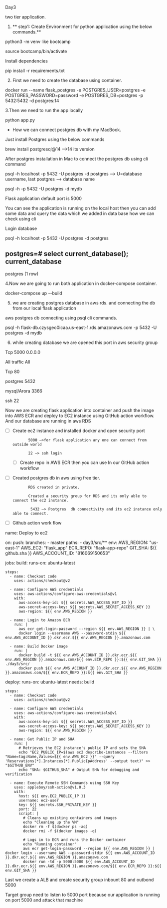 Day3

two tier application.

1. **    step1: Create Environment for python application using the below commands.**

python3 -m venv <name of the venv> like bootcamp

source bootcamp/bin/activate

Install dependencies

pip install -r requirements.txt

2. First we need to create the database using container.

docker run --name flask_postgres -e POSTGRES_USER=postgres -e POSTGRES_PASSWORD=password -e POSTGRES_DB=postgres -p 5432:5432 -d postgres:14

3.Then we need to run the app locally 

python app.py

* How we can connect postgres db with my MacBook.

Just install Postgres using the below commands 

brew install postgresql@14 —>14 its version

After postgres installation in Mac to connect the postgres db using cli command

psql -h localhost -p 5432 -U postgres -d postgres   —> U=database username, last postgres —> database name

psql -h  -p 5432 -U postgres -d mydb

Flask application default port is 5000

You can see the application is running on the local host then you can add some data and query the data which we added in data base how we can check using cli 

Login database 

psql -h localhost -p 5432 -U postgres -d postgres 

postgres=# select current_database();
 current_database 
------------------
 postgres
(1 row)



4.Now we are going to run both application in docker-compose container.

docker-compose up --build

5. we are creating postgres database in aws rds. and connecting the db from our local flask application

aws postgres db connecting using psql cli commands.

psql -h flask-db.czysgeo0icaa.us-east-1.rds.amazonaws.com -p 5432 -U postgres -d mydb

6. while creating database we are opened this port in aws security group 

Tcp 5000 0.0.0.0

All traffic All

Tcp 80

postgres 5432

mysql/Arora 3366

ssh 22 


Now we are creating flask application into container and push the image into AWS ECR and deploy to EC2 instance using GitHub	action	workflow. And our database are running in aws RDS 


- [ ] Create ec2 instance and installed docker and open security port

             5000 —>for flask application any one can connect from outside world

             22 —> ssh login
    - [ ]  Create repo in AWS ECR then you can use In our GitHub action workflow

- [ ] Created postgres db in aws using free tier.

             RDS created in private.

             Created a security group for RDS and its only able to connect the ec2 instance.

              5432 —> Postgres	db connectivity and its ec2 instance only able to connect.


- [ ]  Github action work flow

name: Deploy to ec2

on:
  push:
    branches:
      - master
    paths:
      - day3/src/**
env:
  AWS_REGION: "us-east-1"
  AWS_EC2: "flask_app"
  ECR_REPO: "flask-app-repo"
  GIT_SHA: ${{ github.sha }}
  AWS_ACCOUNT_ID: "816069150653"

jobs:
  build:
    runs-on: ubuntu-latest

    steps:
      - name: Checkout code
        uses: actions/checkout@v2

      - name: Configure AWS credentials
        uses: aws-actions/configure-aws-credentials@v1
        with:
          aws-access-key-id: ${{ secrets.AWS_ACCESS_KEY_ID }}
          aws-secret-access-key: ${{ secrets.AWS_SECRET_ACCESS_KEY }}
          aws-region: ${{ env.AWS_REGION }}

      - name: Login to Amazon ECR
        run: |
          aws ecr get-login-password --region ${{ env.AWS_REGION }} | \
          docker login --username AWS --password-stdin ${{ env.AWS_ACCOUNT_ID }}.dkr.ecr.${{ env.AWS_REGION }}.amazonaws.com

      - name: Build Docker image
        run: |
          docker build -t ${{ env.AWS_ACCOUNT_ID }}.dkr.ecr.${{ env.AWS_REGION }}.amazonaws.com/${{ env.ECR_REPO }}:${{ env.GIT_SHA }} ./day3/src/
          docker push ${{ env.AWS_ACCOUNT_ID }}.dkr.ecr.${{ env.AWS_REGION }}.amazonaws.com/${{ env.ECR_REPO }}:${{ env.GIT_SHA }}
          
  deploy:
    runs-on: ubuntu-latest
    needs: build

    steps:
      - name: Checkout code
        uses: actions/checkout@v2

      - name: Configure AWS credentials
        uses: aws-actions/configure-aws-credentials@v1
        with:
          aws-access-key-id: ${{ secrets.AWS_ACCESS_KEY_ID }}
          aws-secret-access-key: ${{ secrets.AWS_SECRET_ACCESS_KEY }}
          aws-region: ${{ env.AWS_REGION }}

      - name: Get Public IP and SHA
        run: |
          # Retrieves the EC2 instance's public IP and sets the SHA
          echo "EC2_PUBLIC_IP=$(aws ec2 describe-instances --filters "Name=tag:Name,Values=${{ env.AWS_EC2 }}" --query 'Reservations[*].Instances[*].PublicIpAddress' --output text)" >> "$GITHUB_ENV"  
          echo "SHA: $GITHUB_SHA" # Output SHA for debugging and verification

      - name: Execute Remote SSH Commands using SSH Key
        uses: appleboy/ssh-action@v1.0.3
        with:
          host: ${{ env.EC2_PUBLIC_IP }}
          username: ec2-user
          key: ${{ secrets.SSH_PRIVATE_KEY }}
          port: 22
          script: |
            # Cleans up existing containers and images
            echo "Cleaning up the VM"
            docker rm -f $(docker ps -aq)
            docker rmi -f $(docker images -q)
            
            # Logs in to ECR and runs the Docker container
            echo "Running container"
            aws ecr get-login-password --region ${{ env.AWS_REGION }} | docker login --username AWS --password-stdin ${{ env.AWS_ACCOUNT_ID }}.dkr.ecr.${{ env.AWS_REGION }}.amazonaws.com  
            docker run -td -p 5000:5000 ${{ env.AWS_ACCOUNT_ID }}.dkr.ecr.${{ env.AWS_REGION }}.amazonaws.com/${{ env.ECR_REPO }}:${{ env.GIT_SHA }}


Last we create a ALB and create security group inbount 80 and outbond 5000

Target group need to listen to 5000 port because our application is running on port 5000 and attack that machine 

	











     













     











     
























 












 










